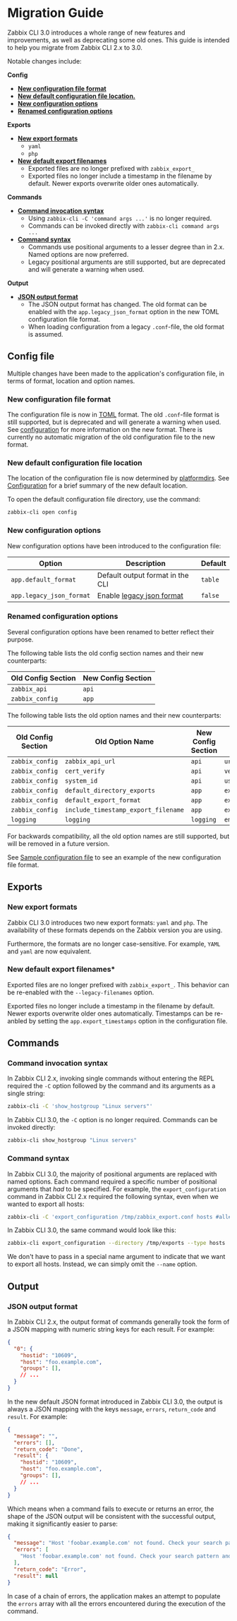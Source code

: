 # Migration Guide

Zabbix CLI 3.0 introduces a whole range of new features and improvements, as well as deprecating some old ones. This guide is intended to help you migrate from Zabbix CLI 2.x to 3.0.

Notable changes include:

**Config**

- [**New configuration file format**](#config-file)
- [**New default configuration file location.**](#new-default-configuration-file-location)
- [**New configuration options**](#new-configuration-options)
- [**Renamed configuration options**](#renamed-configuration-options)


**Exports**

- [**New export formats**](#new-export-formats)
    - `yaml`
    - `php`
- [**New default export filenames**](#new-default-export-filenames)
    - Exported files are no longer prefixed with `zabbix_export_`
    - Exported files no longer include a timestamp in the filename by default. Newer exports overwrite older ones automatically.

**Commands**

- [**Command invocation syntax**](#command-invocation-syntax)
    - Using `zabbix-cli -C 'command args ...'` is no longer required.
    - Commands can be invoked directly with `zabbix-cli command args ...`
- [**Command syntax**](#command-syntax)
    - Commands use positional arguments to a lesser degree than in 2.x. Named options are now preferred.
    - Legacy positional arguments are still supported, but are deprecated and will generate a warning when used.

**Output**

- [**JSON output format**](#json-output-format)
    - The JSON output format has changed. The old format can be enabled with the `app.legacy_json_format` option in the new TOML configuration file format.
    - When loading configuration from a legacy `.conf`-file, the old format is assumed.

## Config file

Multiple changes have been made to the application's configuration file, in terms of format, location and option names.

### New configuration file format

The configuration file is now in [TOML](https://toml.io/en/) format. The old `.conf`-file format is still supported, but is deprecated and will generate a warning when used. See [configuration](/guide/configuration) for more information on the new format. There is currently no automatic migration of the old configuration file to the new format.

### New default configuration file location

The location of the configuration file is now determined by [platformdirs](https://pypi.org/project/platformdirs/). See [Configuration](/guide/configuration) for a brief summary of the new default location.

To open the default configuration file directory, use the command:

```bash
zabbix-cli open config
```

### New configuration options

New configuration options have been introduced to the configuration file:


| Option | Description | Default |
| --- | --- | --- |
| `app.default_format` | Default output format in the CLI | `table` |
| `app.legacy_json_format` | Enable [legacy json format](#json-output-format) | `false` |

### Renamed configuration options


Several configuration options have been renamed to better reflect their purpose.

The following table lists the old config section names and their new counterparts:

| Old Config Section | New Config Section |
| --- | --- |
| `zabbix_api` | `api` |
| `zabbix_config` | `app` |

The following table lists the old option names and their new counterparts:

| Old Config Section | Old Option Name | New Config Section | New Option Name |
| --- | --- | --- | --- |
| `zabbix_config` | `zabbix_api_url` | `api` | `url` |
| `zabbix_config` | `cert_verify` | `api` | `verify_ssl` |
| `zabbix_config` | `system_id` | `api` | `username` |
| `zabbix_config` | `default_directory_exports` | `app` | `export_directory` |
| `zabbix_config` | `default_export_format` | `app` | `export_format` |
| `zabbix_config` | `include_timestamp_export_filename` | `app` | `export_timestamps` |
| `logging` | `logging` | `logging` | `enabled` |

For backwards compatibility, all the old option names are still supported, but will be removed in a future version.

See [Sample configuration file](/guide/configuration#sample-configuration-file) to see an example of the new configuration file format.


## Exports

### New export formats

Zabbix CLI 3.0 introduces two new export formats: `yaml` and `php`. The availability of these formats depends on the Zabbix version you are using.

Furthermore, the formats are no longer case-sensitive. For example, `YAML` and `yaml` are now equivalent.

### New default export filenames*

Exported files are no longer prefixed with `zabbix_export_`. This behavior can be re-enabled with the `--legacy-filenames` option.

Exported files no longer include a timestamp in the filename by default. Newer exports overwrite older ones automatically. Timestamps can be re-anbled by setting the `app.export_timestamps` option in the configuration file.

## Commands

### Command invocation syntax

In Zabbix CLI 2.x, invoking single commands without entering the REPL required the `-C` option followed by the command and its arguments as a single string:

```bash
zabbix-cli -C 'show_hostgroup "Linux servers"'
```

In Zabbix CLI 3.0, the `-C` option is no longer required. Commands can be invoked directly:

```bash
zabbix-cli show_hostgroup "Linux servers"
```

### Command syntax

In Zabbix CLI 3.0, the majority of positional arguments are replaced with named options. Each command required a specific number of positional arguments that _had_ to be specified. For example, the `export_configuration` command in Zabbix CLI 2.x required the following syntax, even when we wanted to export all hosts:

```bash
zabbix-cli -C 'export_configuration /tmp/zabbix_export.conf hosts #all#'
```

In Zabbix CLI 3.0, the same command would look like this:

```bash
zabbix-cli export_configuration --directory /tmp/exports --type hosts
```

We don't have to pass in a special name argument to indicate that we want to export all hosts. Instead, we can simply omit the `--name` option.

## Output

### JSON output format

In Zabbix CLI 2.x, the output format of commands generally took the form of a JSON mapping with numeric string keys for each result. For example:

```json
{
  "0": {
    "hostid": "10609",
    "host": "foo.example.com",
    "groups": [],
    // ...
  }
}
```

In the new default JSON format introduced in Zabbix CLI 3.0, the output is always a JSON mapping with the keys `message`, `errors`, `return_code` and `result`. For example:

```json
{
  "message": "",
  "errors": [],
  "return_code": "Done",
  "result": {
    "hostid": "10609",
    "host": "foo.example.com",
    "groups": [],
    // ...
  }
}
```

Which means when a command fails to execute or returns an error, the shape of the JSON output will be consistent with the successful output, making it significantly easier to parse:

```json
{
  "message": "Host 'foobar.example.com' not found. Check your search pattern and filters.",
  "errors": [
    "Host 'foobar.example.com' not found. Check your search pattern and filters."
  ],
  "return_code": "Error",
  "result": null
}
```

In case of a chain of errors, the application makes an attempt to populate the `errors` array with all the errors encountered during the execution of the command.
